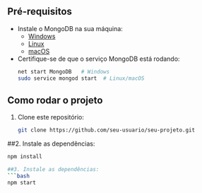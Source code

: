 ## Pré-requisitos
- Instale o MongoDB na sua máquina:
  - [Windows](https://www.mongodb.com/try/download/community)
  - [Linux](https://www.mongodb.com/docs/manual/administration/install-on-linux/)
  - [macOS](https://www.mongodb.com/docs/manual/tutorial/install-mongodb-on-os-x/)
- Certifique-se de que o serviço MongoDB está rodando:
  ```bash
  net start MongoDB   # Windows
  sudo service mongod start  # Linux/macOS

## Como rodar o projeto
1. Clone este repositório:
   ```bash
   git clone https://github.com/seu-usuario/seu-projeto.git

##2. Instale as dependências:
 ```bash
npm install

##3. Instale as dependências:
 ```bash
npm start
